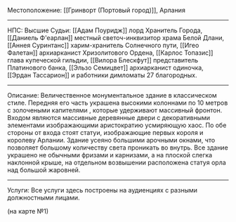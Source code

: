 Местоположение: [[Гринворт (Портовый город)]], Арлания
_______
НПС: Высшие Судьи: [[Адам Поуридж]] лорд Хранитель Города, [[Даниель Ф'еарлан]] местный светоч-инквизитор храма Белой Длани, [[Аннея Суринтанс]] харим-хранитель Солнечного пути, [[Игео Фалетан]] архиарканист Хризолитового Ордена, [[Карлос Топазис]] глава купеческой гильдии, [[Вилора Блескфут]] представитель Платинового банка, [[Эльзо Семицвет]] архиарканист одиночка, [[Эрдан Тассарион]]  и работники димломаты 27 благородных.
______
Описание: Величественное монументальное здание в классическом стиле. Передняя его часть украшена высокими колоннами по 10 метров с золочеными капителями , которые удерживают массивный фронтон. Входом являются массивные деревянные двери с декоративными элементами изображающими аристократию усмиряющую хаос. По обе стороны от входа стоят статуи, изображающие первых короля и королеву Арлании. Здание усеяно большими арочными окнами, что позволяет большому количеству света проникать во внутрь. Все здание украшено не обычными фризами и карнизами, а на плоской слегка наклонной крыше, на отдельном возвышении расположена статуя орла над большой жаровней.
______
Услуги: Все услуги здесь построены на аудиенциях с разными должностными лицами. 

(на карте №1)